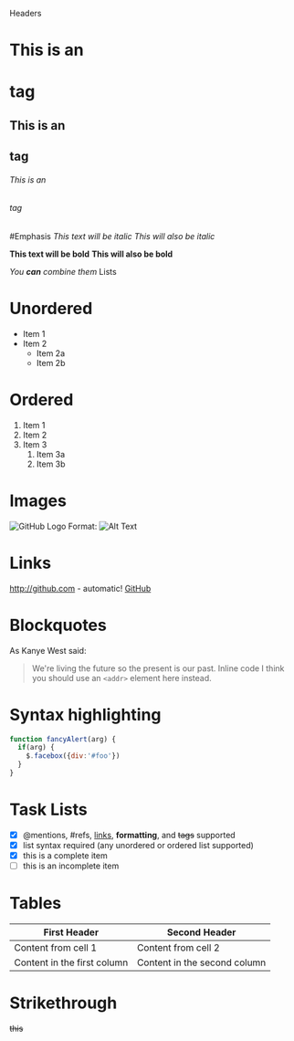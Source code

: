Headers
# This is an <h1> tag
## This is an <h2> tag
###### This is an <h6> tag
  
#Emphasis
*This text will be italic*
_This will also be italic_

**This text will be bold**
__This will also be bold__

_You **can** combine them_
Lists
# Unordered
* Item 1
* Item 2
  * Item 2a
  * Item 2b
# Ordered
1. Item 1
1. Item 2
1. Item 3
   1. Item 3a
   1. Item 3b
# Images
![GitHub Logo](https://pbs.twimg.com/profile_images/976412995067629569/0qK26CpF_400x400.jpg)
Format: ![Alt Text](https://i.ytimg.com/vi/NvtEBc2cYxM/hqdefault.jpg)
# Links
http://github.com - automatic!
[GitHub](http://github.com)
# Blockquotes
As Kanye West said:

> We're living the future so
> the present is our past.
Inline code
I think you should use an
`<addr>` element here instead.
# Syntax highlighting
```javascript
function fancyAlert(arg) {
  if(arg) {
    $.facebox({div:'#foo'})
  }
}
```

# Task Lists
- [x] @mentions, #refs, [links](), **formatting**, and <del>tags</del> supported
- [x] list syntax required (any unordered or ordered list supported)
- [x] this is a complete item
- [ ] this is an incomplete item

# Tables
First Header | Second Header
------------ | -------------
Content from cell 1 | Content from cell 2
Content in the first column | Content in the second column

# Strikethrough
~~this~~
